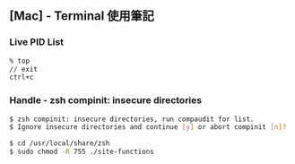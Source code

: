 ## [Mac] - Terminal 使用筆記

### Live PID List

```bash
% top
// exit
ctrl+c
```



### Handle - zsh compinit: insecure directories

```bash
$ zsh compinit: insecure directories, run compaudit for list. 
$ Ignore insecure directories and continue [y] or abort compinit [n]? 
```

```bash
$ cd /usr/local/share/zsh 
$ sudo chmod -R 755 ./site-functions 
```

